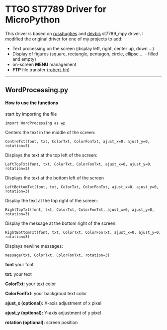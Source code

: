 # TTGO ST7789 Driver for MicroPython #
This driver is based on [russhughes](https://github.com/russhughes/st7789_mpy) and [devbis](https://github.com/devbis/st7789_mpy) st7789_mpy driver. I modified the original driver for one of my projects to add:

- Text processing on the screen (display left, right, center up, down ...)
- Display of figures (square, rectangle, pentagon, circle, ellipse ... - filled and empty)
- on-screen **MENU** management
- **FTP** file transfer ([robert-hh](https://github.com/robert-hh/FTP-Server-for-ESP8266-ESP32-and-PYBD))


---


## WordProcessing.py ##
#### How to use the functions ####


start by importing the file

```import WordProcessing as wp```

Centers the text in the middle of the screen:

```CentreTxt(font, txt, ColorTxt, ColorFonTxt, ajust_x=0, ajust_y=0, rotation=3)```

Displays the text at the top left of the screen:

```LeftTopTxt(font, txt, ColorTxt, ColorFonTxt, ajust_x=0, ajust_y=0, rotation=3)```

Displays the text at the bottom left of the screen

```LeftBottomTxt(font, txt, ColorTxt, ColorFonTxt, ajust_x=0, ajust_y=0, rotation=3)```

Display the text at the top right of the screen:

```RightTopTxt(font, txt, ColorTxt, ColorFonTxt, ajust_x=0, ajust_y=0, rotation=3)```

Display the message at the bottom right of the screen:

```RightBottomTxt(font, txt, ColorTxt, ColorFonTxt, ajust_x=0, ajust_y=0, rotation=3)```

Displays newline messages:

```message(txt, ColorTxt, ColorFonTxt, rotation=3)```

**font** your font

**txt:** your text

**ColorTxt:** your text color

**ColorFonTxt:** your backgroud text color

**ajust_x (optional):** X-axis adjustment of x pixel

**ajust_y (optional):** Y-axis adjustment of y pixel

**rotation (optional):** screen position

